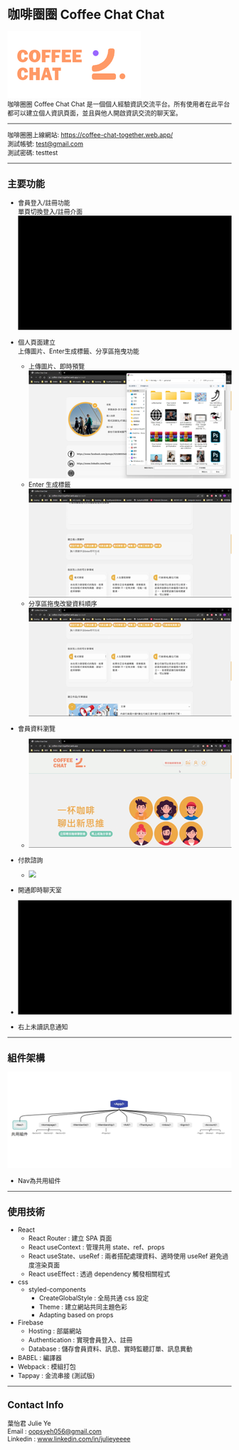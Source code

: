 # 咖啡圈圈 Coffee Chat Chat
![](https://raw.githubusercontent.com/JulieYeeee/coffee-chat-chat/main/static/picture/logo2.png)  
咖啡圈圈 Coffee Chat Chat 是一個個人經驗資訊交流平台。所有使用者在此平台都可以建立個人資訊頁面，並且與他人開啟資訊交流的聊天室。  

****  
咖啡圈圈上線網站: https://coffee-chat-together.web.app/  
測試帳號: test@gmail.com  
測試密碼: testtest  
****  
## 主要功能  
+ 會員登入/註冊功能  
單頁切換登入/註冊介面  
![](https://github.com/JulieYeeee/git-work/blob/main/%E7%99%BB%E5%85%A5.gif)   


+ 個人頁面建立  
上傳圖片、Enter生成標籤、分享區拖曳功能  
  + 上傳圖片、即時預覽  
  ![](https://github.com/JulieYeeee/git-work/blob/main/1655058502484.jpg)  
  + Enter 生成標籤  
  ![](https://github.com/JulieYeeee/git-work/blob/main/%E6%A8%99%E7%B1%A4.gif)  
  + 分享區拖曳改變資料順序  
  ![](https://github.com/JulieYeeee/git-work/blob/main/%E6%8B%96%E6%9B%B3.gif)  



+ 會員資料瀏覽  
  + ![](https://github.com/JulieYeeee/git-work/blob/main/%E7%80%8F%E8%A6%BD%E6%9C%83%E5%93%A1.gif) 



+ 付款諮詢  
  + ![](https://github.com/JulieYeeee/git-work/blob/main/%E6%8F%90%E5%95%8F.gif) 


+ 開通即時聊天室  
+ ![](https://github.com/JulieYeeee/git-work/blob/main/%E5%9B%9E%E8%A6%86.gif) 


+ 右上未讀訊息通知
****  
## 組件架構
![](https://github.com/JulieYeeee/git-work/blob/main/1655057317355.jpg)   
+ Nav為共用組件

****  
## 使用技術  
+ React
  + React Router : 建立 SPA 頁面
  + React useContext : 管理共用 state、ref、props
  + React useState、useRef : 兩者搭配處理資料、適時使用 useRef 避免過度渲染頁面
  + React useEffect : 透過 dependency 觸發相關程式
+ css
  + styled-components
    + CreateGlobalStyle : 全局共通 css 設定
    + Theme : 建立網站共同主題色彩 
    + Adapting based on props
+ Firebase  
  +  Hosting : 部屬網站
  +  Authentication : 實現會員登入、註冊
  +  Database : 儲存會員資料、訊息、實時監聽訂單、訊息異動
+ BABEL : 編譯器
+ Webpack : 模組打包 
+ Tappay : 金流串接 (測試版)

****  
## Contact Info
葉怡君 Julie Ye  
Email : oopsyeh056@gmail.com  
Linkedin : www.linkedin.com/in/julieyeeee   
